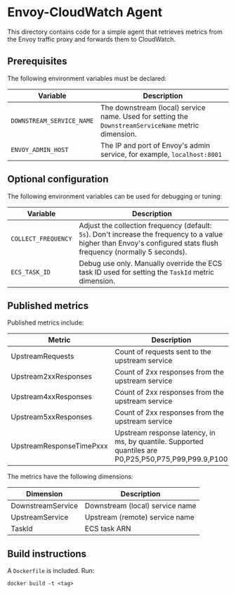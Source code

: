 Envoy-CloudWatch Agent
======================
This directory contains code for a simple agent that retrieves metrics from the
Envoy traffic proxy and forwards them to CloudWatch.

Prerequisites
-------------
The following environment variables must be declared:

| Variable                  | Description                                                                                          |
| ------------------------- | ---------------------------------------------------------------------------------------------------- |
| `DOWNSTREAM_SERVICE_NAME` | The downstream (local) service name.  Used for setting the `DownstreamServiceName` metric dimension. |
| `ENVOY_ADMIN_HOST`        | The IP and port of Envoy's admin service, for example, `localhost:8001`                              |

Optional configuration
----------------------
The following environment variables can be used for debugging or tuning:

| Variable            | Description                                                                                                                                                          |
| ------------------- | -------------------------------------------------------------------------------------------------------------------------------------------------------------------- |
| `COLLECT_FREQUENCY` | Adjust the collection frequency (default: `5s`).  Don't increase the frequency to a value higher than Envoy's configured stats flush frequency (normally 5 seconds). |
| `ECS_TASK_ID`       | Debug use only.  Manually override the ECS task ID used for setting the `TaskId` metric dimension.                                                                   |


Published metrics
-----------------
Published metrics include:

| Metric                   | Description                                                                                           |
| ------------------------ | ----------------------------------------------------------------------------------------------------- |
| UpstreamRequests         | Count of requests sent to the upstream service                                                        |
| Upstream2xxResponses     | Count of 2xx responses from the upstream service                                                      |
| Upstream4xxResponses     | Count of 2xx responses from the upstream service                                                      |
| Upstream5xxResponses     | Count of 2xx responses from the upstream service                                                      |
| UpstreamResponseTimePxxx | Upstream response latency, in ms, by quantile.  Supported quantiles are P0,P25,P50,P75,P99,P99.9,P100 |

The metrics have the following dimensions:

| Dimension         | Description                     |
| ----------------- | ------------------------------- |
| DownstreamService | Downstream (local) service name |
| UpstreamService   | Upstream (remote) service name  |
| TaskId            | ECS task ARN                    |


Build instructions
------------------

A `Dockerfile` is included.  Run:

```
docker build -t <tag>
```
